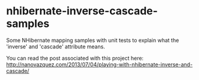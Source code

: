 nhibernate-inverse-cascade-samples
==================================

Some NHibernate mapping samples with unit tests to explain what the 'inverse' and 'cascade' attribute means.

You can read the post associated with this project here: http://nanovazquez.com/2013/07/04/playing-with-nhibernate-inverse-and-cascade/
